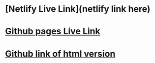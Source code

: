 # [Netlify Live Link](netlify link here)
# [Github pages Live Link](https://gahmadova.github.io/fashionBlog/)
# [Github link of html version](https://github.com/Gahmadova/fashionBlog)
